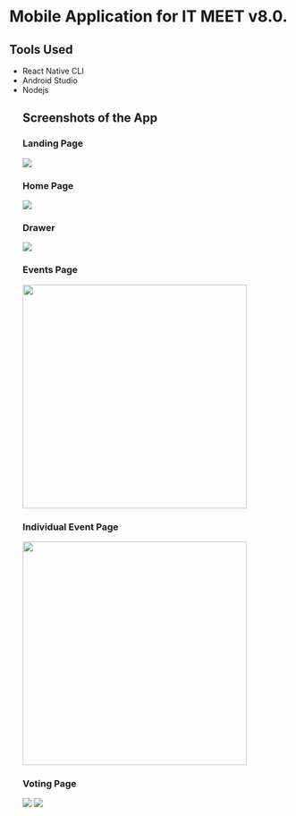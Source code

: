 # Mobile Application for IT MEET v8.0.

## Tools Used
  <ul>
  <li>React Native CLI</li>
  <li>Android Studio </li>
  <li>Nodejs</li>


## Screenshots of the App

### Landing Page
<img src = 'Screenshots/1.jpg'>

### Home Page
<img src = 'Screenshots/2.jpg'>

### Drawer
<img src = 'Screenshots/3.jpg'>

### Events Page
<img src = 'Screenshots/4.jpg' width = '400'>

### Individual Event Page
<img src = 'Screenshots/5.jpg' width = '400'>

### Voting Page
<img src = 'Screenshots/6.jpg'>
<img src = 'Screenshots/7.jpg'>
  
 
